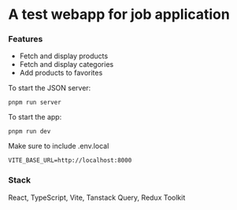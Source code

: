 # A test webapp for job application

### Features
- Fetch and display products
- Fetch and display categories
- Add products to favorites

To start the JSON server:
```
pnpm run server
```

To start the app:

```
pnpm run dev
```

Make sure to include .env.local
```
VITE_BASE_URL=http://localhost:8000
```

### Stack

React, TypeScript, Vite, Tanstack Query, Redux Toolkit

